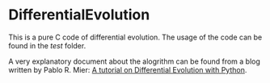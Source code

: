 # DifferentialEvolution

This is a pure C code of differential evolution. The usage of the code can be found in the *test* folder.

A very explanatory document about the alogrithm can be found from a blog written by Pablo R. Mier: [A tutorial on Differential Evolution with Python](https://pablormier.github.io/2017/09/05/a-tutorial-on-differential-evolution-with-python/). 